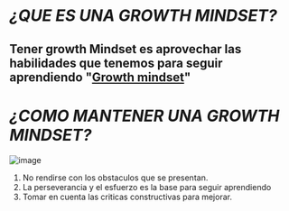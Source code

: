 # _¿QUE ES UNA GROWTH MINDSET?_
## Tener growth Mindset es aprovechar las habilidades que tenemos para seguir aprendiendo "[Growth mindset](https://www.atlassian.com/blog/inside-atlassian/growth-mindset)"
# _¿COMO MANTENER UNA GROWTH MINDSET?_
![image](https://i.ytimg.com/vi/6V5ppz5XK24/maxresdefault.jpg)
1. No rendirse con los obstaculos que se presentan.
2. La perseverancia y el esfuerzo es la base para seguir aprendiendo
3. Tomar en cuenta las criticas constructivas para mejorar.
